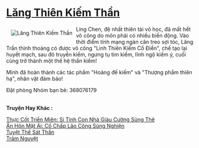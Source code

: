<a href="https://truyenwiki.net/lang-thien-kiem-than.35156/" title="Lăng Thiên Kiếm Thần"><h1>Lăng Thiên Kiếm Thần</h1></a><div style="display:table"><img align="right" style="float: left; padding: 10px;" src="https://truyenwiki.net/a/img/str/src/35156.jpg" alt="Lăng Thiên Kiếm Thần">Ling Chen, đệ nhất thiên tài võ học, đã mất hết võ công do môn phái có nhiều biến động. Vào thời điểm tính mạng ngàn cân treo sợi tóc, Lăng Trần thỉnh thoảng có được võ công "Linh Thiên Kiếm Cổ Điển", chế tạo lại huyết mạch, sau đó truyền kiếm, ngưng tụ tim kiếm, lĩnh ngộ kiếm ý, cuối cùng trở thành một thế hệ thần kiếm!<p></p> Mình đã hoàn thành các tác phẩm "Hoàng đế kiếm" và "Thượng phẩm thiên hạ", nhân vật đảm bảo!<p></p> Đặt phòng Nhóm bạn bè: 368076179</div><p><br><b>Truyện Hay Khác :</b></p><a href="https://truyenwiki.net/thuc-cot-trien-mien-si-tinh-con-nha-giau-cuong-sung-the.36105/" alt="Thực Cốt Triền Miên: Si Tình Con Nhà Giàu Cường Sủng Thê">Thực Cốt Triền Miên: Si Tình Con Nhà Giàu Cường Sủng Thê</a><br/><a href="https://sangtacviet.wordpress.com/2020/10/22/an-hon-mat-ai-co-chap-lao-cong-sung-nghien/" alt="Ẩn Hôn Mật Ái: Cố Chấp Lão Công Sủng Nghiện">Ẩn Hôn Mật Ái: Cố Chấp Lão Công Sủng Nghiện</a><br/><a href="https://github.com/nownovels/topcv/tree/master/truyenhay/36623" alt="Tuyệt Thế Sát Thần">Tuyệt Thế Sát Thần</a><br/><a href="https://sangtacviet.wordpress.com/2020/10/22/tram-nguyet/" alt="Trảm Nguyệt">Trảm Nguyệt</a><br/>